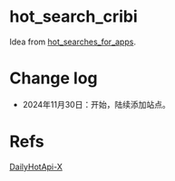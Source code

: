 # hot_search_cribi

Idea from [hot_searches_for_apps](https://github.com/WShuai123/hot_searches_for_apps).

# Change log
* 2024年11月30日：开始，陆续添加站点。

# Refs
[DailyHotApi-X](https://github.com/Tuzkiss/DailyHotApi-X)
